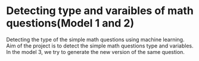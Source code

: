 # Detecting type and varaibles of math questions(Model 1 and 2)
Detecting the type of the simple math questions using machine learning. Aim of the project is to detect the simple math questions type and variables. In the model 3, we try to generate the new version of the same question. 
